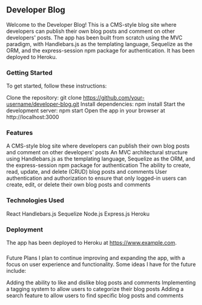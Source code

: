 ## Developer Blog
Welcome to the Developer Blog! This is a CMS-style blog site where developers can publish their own blog posts and comment on other developers' posts. The app has been built from scratch using the MVC paradigm, with Handlebars.js as the templating language, Sequelize as the ORM, and the express-session npm package for authentication. It has been deployed to Heroku.

### Getting Started
To get started, follow these instructions:

Clone the repository: git clone https://github.com/your-username/developer-blog.git
Install dependencies: npm install
Start the development server: npm start
Open the app in your browser at http://localhost:3000
### Features
A CMS-style blog site where developers can publish their own blog posts and comment on other developers' posts
An MVC architectural structure using Handlebars.js as the templating language, Sequelize as the ORM, and the express-session npm package for authentication
The ability to create, read, update, and delete (CRUD) blog posts and comments
User authentication and authorization to ensure that only logged-in users can create, edit, or delete their own blog posts and comments

### Technologies Used
React
Handlebars.js
Sequelize
Node.js
Express.js
Heroku
### Deployment
The app has been deployed to Heroku at https://www.example.com.

###
 Future Plans
I plan to continue improving and expanding the app, with a focus on user experience and functionality. Some ideas I have for the future include:

Adding the ability to like and dislike blog posts and comments
Implementing a tagging system to allow users to categorize their blog posts
Adding a search feature to allow users to find specific blog posts and comments

